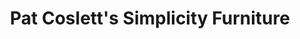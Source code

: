 ---
title: "Pat Coslett's Simplicity Furniture"
url: /evansville/pat-cosletts-simplicity-furniture/
shop: furniture
---